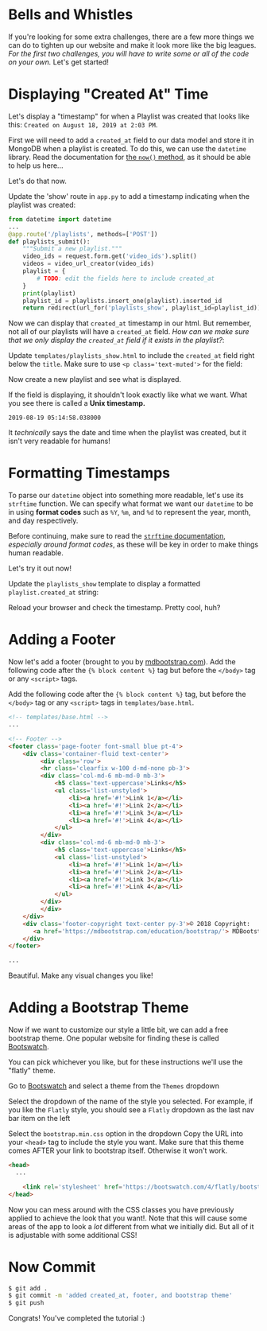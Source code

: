 # Bells and Whistles

If you're looking for some extra challenges, there are a few more things we can do to tighten up our website and make it look more like the big leagues. _For the first two challenges, you will have to write some or all of the code on your own._ Let's get started!

# Displaying "Created At" Time

Let's display a "timestamp" for when a Playlist was created that looks like this: `Created on August 18, 2019 at 2:03 PM`.

First we will need to add a `created_at` field to our data model and store it in MongoDB when a playlist is created. To do this, we can use the `datetime` library. Read the documentation for [the `now()` method](https://docs.python.org/3.8/library/datetime.html#datetime.datetime.now), as it should be able to help us here...

Let's do that now.

Update the 'show' route in `app.py` to add a timestamp indicating when the playlist was created:

```python
from datetime import datetime
...
@app.route('/playlists', methods=['POST'])
def playlists_submit():
    """Submit a new playlist."""
    video_ids = request.form.get('video_ids').split()
    videos = video_url_creator(video_ids)
    playlist = {
        # TODO: edit the fields here to include created_at
    }
    print(playlist)
    playlist_id = playlists.insert_one(playlist).inserted_id
    return redirect(url_for('playlists_show', playlist_id=playlist_id))
```

Now we can display that `created_at` timestamp in our html. But remember, not all of our playlists will have a `created_at` field. _How can we make sure that we only display the `created_at` field if it exists in the playlist?_:

Update `templates/playlists_show.html` to include the `created_at` field right below the `title`. Make sure to use `<p class='text-muted'>` for the field:

Now create a new playlist and see what is displayed.

If the field is displaying, it shouldn't look exactly like what we want. What you see there is called a **Unix timestamp.**

`2019-08-19 05:14:58.038000`

It _technically_ says the date and time when the playlist was created, but it isn't very readable for humans!

# Formatting Timestamps

To parse our `datetime` object into something more readable, let's use its `strftime` function. We can specify what format we want our `datetime` to be in using **format codes** such as `%Y`, `%m`, and `%d` to represent the year, month, and day respectively.

Before continuing, make sure to read the [`strftime` documentation](https://docs.python.org/3.8/library/datetime.html#strftime-strptime-behavior), _especially around format codes_, as these will be key in order to make things human readable.

Let's try it out now!

Update the `playlists_show` template to display a formatted `playlist.created_at` string:

Reload your browser and check the timestamp. Pretty cool, huh?

# Adding a Footer

Now let's add a footer (brought to you by [mdbootstrap.com](mdbootstrap.com)). Add the following code after the `{% block content %}` tag but before the `</body>` tag or any `<script>` tags.

Add the following code after the `{% block content %}` tag, but before the `</body>` tag or any `<script>` tags in `templates/base.html`.

```html
<!-- templates/base.html -->
...

<!-- Footer -->
<footer class='page-footer font-small blue pt-4'>
    <div class='container-fluid text-center'>
         <div class='row'>
         <hr class='clearfix w-100 d-md-none pb-3'>
         <div class='col-md-6 mb-md-0 mb-3'>
             <h5 class='text-uppercase'>Links</h5>
             <ul class='list-unstyled'>
                 <li><a href='#!'>Link 1</a></li>
                 <li><a href='#!'>Link 2</a></li>
                 <li><a href='#!'>Link 3</a></li>
                 <li><a href='#!'>Link 4</a></li>
             </ul>
         </div>
         <div class='col-md-6 mb-md-0 mb-3'>
             <h5 class='text-uppercase'>Links</h5>
             <ul class='list-unstyled'>
                 <li><a href='#!'>Link 1</a></li>
                 <li><a href='#!'>Link 2</a></li>
                 <li><a href='#!'>Link 3</a></li>
                 <li><a href='#!'>Link 4</a></li>
             </ul>
         </div>
         </div>
    </div>
    <div class='footer-copyright text-center py-3'>© 2018 Copyright:
       <a href='https://mdbootstrap.com/education/bootstrap/'> MDBootstrap.com</a>
    </div>
</footer>

...
```

Beautiful. Make any visual changes you like!

# Adding a Bootstrap Theme

Now if we want to customize our style a little bit, we can add a free bootstrap theme. One popular website for finding these is called [Bootswatch](https://bootswatch.com/).

You can pick whichever you like, but for these instructions we'll use the "flatly" theme.

Go to [Bootswatch](https://bootswatch.com/) and select a theme from the `Themes` dropdown

Select the dropdown of the name of the style you selected. For example, if you like the `Flatly` style, you should see a `Flatly` dropdown as the last nav bar item on the left

Select the `bootstrap.min.css` option in the dropdown
Copy the URL into your `<head>` tag to include the style you want. Make sure that this theme comes AFTER your link to bootstrap itself. Otherwise it won't work.

```html
<head>
  ...

    <link rel='stylesheet' href='https://bootswatch.com/4/flatly/bootstrap.min.css'>
</head>
```

Now you can mess around with the CSS classes you have previously applied to achieve the look that you want!. Note that this will cause some areas of the app to look a _lot_ different from what we initially did. But all of it is adjustable with some additional CSS!

# Now Commit

```bash
$ git add .
$ git commit -m 'added created_at, footer, and bootstrap theme'
$ git push
```

Congrats! You've completed the tutorial :)
